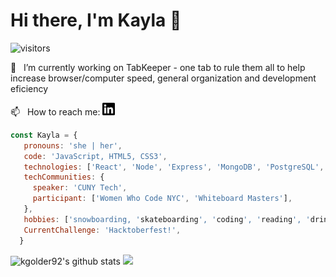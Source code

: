 <link rel="stylesheet" href="style.css" />

# Hi there, I'm Kayla 👋
![visitors](https://visitor-badge.glitch.me/badge?page_id=page.id)
<!--
**kgolder92/kgolder92** is a ✨ _special_ ✨ repository because its `README.md` (this file) appears on your GitHub profile.
-->

 🔭 &nbsp; I’m currently working on TabKeeper - one tab to rule them all to help increase browser/computer speed, general organization and development eficiency
<!--- 🌱 I’m currently learning ... -->
 📫 &nbsp; How to reach me: <a href="https://www.linkedin.com/in/kayla-golder-2060a5137/"> <img src="linkedin.svg" alt="drawing" width="20"/>

   <!--<img class="icon" alt="gmail" src="gmail.svg" /> -->
</a>
<!-- ⚡  Fun fact: -->

```javascript
const Kayla = {
   pronouns: 'she | her',
   code: 'JavaScript, HTML5, CSS3',
   technologies: ['React', 'Node', 'Express', 'MongoDB', 'PostgreSQL', 'Docker', 'AWS'],
   techCommunities: {
     speaker: 'CUNY Tech',
     participant: ['Women Who Code NYC', 'Whiteboard Masters'],
   },
   hobbies: ['snowboarding, 'skateboarding', 'coding', 'reading', 'drinking coffee', 'hiking', 'rock climbing', 'hammocking', '...and the list goes on'],
   CurrentChallenge: 'Hacktoberfest!',
  }
```
![kgolder92's github stats](https://github-readme-stats.vercel.app/api?username=kgolder92&show_icons=true&theme=tokyonight)
<img src = "https://github-readme-stats.vercel.app/api/top-langs/?username=kgolder92&theme=tokyonight">


